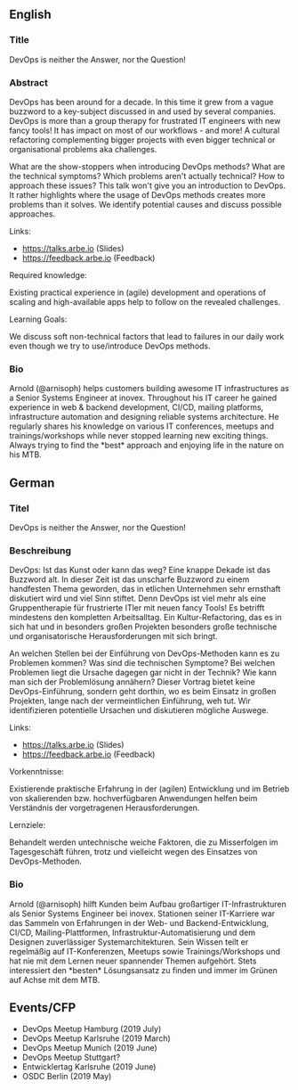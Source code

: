 ## English

### Title

DevOps is neither the Answer, nor the Question!

### Abstract

DevOps has been around for a decade. In this time it grew from a vague buzzword to a key-subject discussed in and used by several companies. DevOps is more than a group therapy for frustrated IT engineers with new fancy tools! It has impact on most of our workflows - and more! A cultural refactoring complementing bigger projects with even bigger technical or organisational problems aka challenges.

What are the show-stoppers when introducing DevOps methods? What are the technical symptoms? Which problems aren't actually technical? How to approach these issues? This talk won't give you an introduction to DevOps. It rather highlights where the usage of DevOps methods creates more problems than it solves. We identify potential causes and discuss possible approaches.

Links:

* https://talks.arbe.io (Slides)
* https://feedback.arbe.io (Feedback)

Required knowledge:

Existing practical experience in (agile) development and operations of scaling and high-available apps help to follow on the revealed challenges.

Learning Goals:

We discuss soft non-technical factors that lead to failures in our daily work even though we try to use/introduce DevOps methods.

### Bio

Arnold (@arnisoph) helps customers building awesome IT infrastructures as a Senior Systems Engineer at inovex. Throughout his IT career he gained experience in web & backend development, CI/CD, mailing platforms, infrastructure automation and designing reliable systems architecture. He regularly shares his knowledge on various IT conferences, meetups and trainings/workshops while never stopped learning new exciting things. Always trying to find the \*best\* approach and enjoying life in the nature on his MTB.

## German

### Titel

DevOps is neither the Answer, nor the Question!

### Beschreibung

DevOps: Ist das Kunst oder kann das weg? Eine knappe Dekade ist das Buzzword alt. In dieser Zeit ist das unscharfe Buzzword zu einem handfesten Thema geworden, das in etlichen Unternehmen sehr ernsthaft diskutiert wird und viel Sinn stiftet. Denn DevOps ist viel mehr als eine Gruppentherapie für frustrierte ITler mit neuen fancy Tools! Es betrifft mindestens den kompletten Arbeitsalltag. Ein Kultur-Refactoring, das es in sich hat und in besonders großen Projekten besonders große technische und organisatorische Herausforderungen mit sich bringt.

An welchen Stellen bei der Einführung von DevOps-Methoden kann es zu Problemen kommen? Was sind die technischen Symptome? Bei welchen Problemen liegt die Ursache dagegen gar nicht in der Technik? Wie kann man sich der Problemlösung annähern?
Dieser Vortrag bietet keine DevOps-Einführung, sondern geht dorthin, wo es beim Einsatz in großen Projekten, lange nach der vermeintlichen Einführung, weh tut. Wir identifizieren potentielle Ursachen und diskutieren mögliche Auswege.

Links:

* https://talks.arbe.io (Slides)
* https://feedback.arbe.io (Feedback)

Vorkenntnisse:

Existierende praktische Erfahrung in der (agilen) Entwicklung und im Betrieb von skalierenden bzw. hochverfügbaren Anwendungen helfen beim Verständnis der vorgetragenen Herausforderungen.

Lernziele:

Behandelt werden untechnische weiche Faktoren, die zu Misserfolgen im Tagesgeschäft führen, trotz und vielleicht wegen des Einsatzes von DevOps-Methoden.

### Bio

Arnold (@arnisoph) hilft Kunden beim Aufbau großartiger IT-Infrastrukturen als Senior Systems Engineer bei inovex. Stationen seiner IT-Karriere war das Sammeln von Erfahrungen in der Web- und Backend-Entwicklung, CI/CD, Mailing-Plattformen, Infrastruktur-Automatisierung und dem Designen zuverlässiger Systemarchitekturen. Sein Wissen teilt er regelmäßig auf IT-Konferenzen, Meetups sowie Trainings/Workshops und hat nie mit dem Lernen neuer spannender Themen aufgehört. Stets interessiert den \*besten\* Lösungsansatz zu finden und immer im Grünen auf Achse mit dem MTB.

## Events/CFP

* DevOps Meetup Hamburg (2019 July)
* DevOps Meetup Karlsruhe (2019 March)
* DevOps Meetup Munich (2019 June)
* DevOps Meetup Stuttgart?
* Entwicklertag Karlsruhe (2019 June)
* OSDC Berlin (2019 May)
